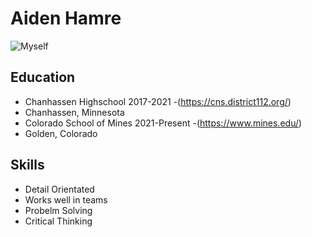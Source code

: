 # Aiden Hamre
![Myself](https://user-images.githubusercontent.com/122387832/216387708-ef4c6a19-b130-4ee5-9518-c9588caa6935.png)

## Education
- Chanhassen Highschool 2017-2021
-(https://cns.district112.org/)
- Chanhassen, Minnesota
- Colorado School of Mines 2021-Present
-(https://www.mines.edu/)
- Golden, Colorado

## Skills
- Detail Orientated
- Works well in teams
- Probelm Solving
- Critical Thinking
